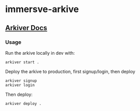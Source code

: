 # immersve-arkive

## [Arkiver Docs](https://robo-arkiver-docs.vercel.app/docs/intro)

### Usage

Run the arkive locally in dev with:

```
arkiver start .
```

Deploy the arkive to production, first signup/login, then deploy

```
arkiver signup
arkiver login
```

Then deploy:

```
arkiver deploy .
```


